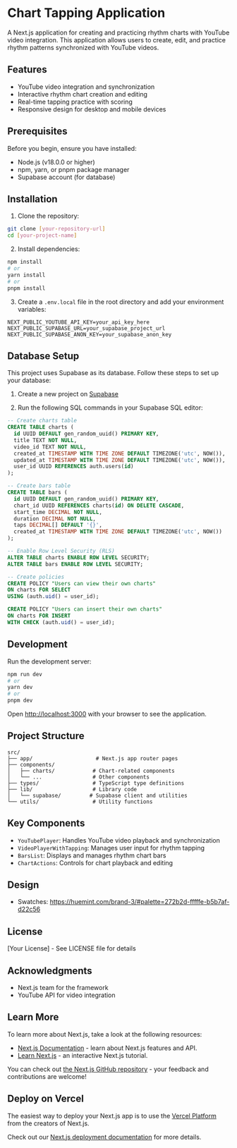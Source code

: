 # Chart Tapping Application

A Next.js application for creating and practicing rhythm charts with YouTube video integration. This application allows users to create, edit, and practice rhythm patterns synchronized with YouTube videos.

## Features

- YouTube video integration and synchronization
- Interactive rhythm chart creation and editing
- Real-time tapping practice with scoring
- Responsive design for desktop and mobile devices

## Prerequisites

Before you begin, ensure you have installed:

- Node.js (v18.0.0 or higher)
- npm, yarn, or pnpm package manager
- Supabase account (for database)

## Installation

1. Clone the repository:

```bash
git clone [your-repository-url]
cd [your-project-name]
```

2. Install dependencies:

```bash
npm install
# or
yarn install
# or
pnpm install
```

3. Create a `.env.local` file in the root directory and add your environment variables:

```env
NEXT_PUBLIC_YOUTUBE_API_KEY=your_api_key_here
NEXT_PUBLIC_SUPABASE_URL=your_supabase_project_url
NEXT_PUBLIC_SUPABASE_ANON_KEY=your_supabase_anon_key
```

## Database Setup

This project uses Supabase as its database. Follow these steps to set up your database:

1. Create a new project on [Supabase](https://supabase.com)

2. Run the following SQL commands in your Supabase SQL editor:

```sql
-- Create charts table
CREATE TABLE charts (
  id UUID DEFAULT gen_random_uuid() PRIMARY KEY,
  title TEXT NOT NULL,
  video_id TEXT NOT NULL,
  created_at TIMESTAMP WITH TIME ZONE DEFAULT TIMEZONE('utc', NOW()),
  updated_at TIMESTAMP WITH TIME ZONE DEFAULT TIMEZONE('utc', NOW()),
  user_id UUID REFERENCES auth.users(id)
);

-- Create bars table
CREATE TABLE bars (
  id UUID DEFAULT gen_random_uuid() PRIMARY KEY,
  chart_id UUID REFERENCES charts(id) ON DELETE CASCADE,
  start_time DECIMAL NOT NULL,
  duration DECIMAL NOT NULL,
  taps DECIMAL[] DEFAULT '{}',
  created_at TIMESTAMP WITH TIME ZONE DEFAULT TIMEZONE('utc', NOW())
);

-- Enable Row Level Security (RLS)
ALTER TABLE charts ENABLE ROW LEVEL SECURITY;
ALTER TABLE bars ENABLE ROW LEVEL SECURITY;

-- Create policies
CREATE POLICY "Users can view their own charts"
ON charts FOR SELECT
USING (auth.uid() = user_id);

CREATE POLICY "Users can insert their own charts"
ON charts FOR INSERT
WITH CHECK (auth.uid() = user_id);
```

## Development

Run the development server:

```bash
npm run dev
# or
yarn dev
# or
pnpm dev
```

Open [http://localhost:3000](http://localhost:3000) with your browser to see the application.

## Project Structure

```
src/
├── app/                    # Next.js app router pages
├── components/
│   ├── charts/            # Chart-related components
│   └── ...                # Other components
├── types/                 # TypeScript type definitions
├── lib/                   # Library code
│   └── supabase/         # Supabase client and utilities
└── utils/                 # Utility functions
```

## Key Components

- `YouTubePlayer`: Handles YouTube video playback and synchronization
- `VideoPlayerWithTapping`: Manages user input for rhythm tapping
- `BarsList`: Displays and manages rhythm chart bars
- `ChartActions`: Controls for chart playback and editing

## Design
- Swatches: https://huemint.com/brand-3/#palette=272b2d-fffffe-b5b7af-d22c56

## License

[Your License] - See LICENSE file for details

## Acknowledgments

- Next.js team for the framework
- YouTube API for video integration

## Learn More

To learn more about Next.js, take a look at the following resources:

- [Next.js Documentation](https://nextjs.org/docs) - learn about Next.js features and API.
- [Learn Next.js](https://nextjs.org/learn) - an interactive Next.js tutorial.

You can check out [the Next.js GitHub repository](https://github.com/vercel/next.js) - your feedback and contributions are welcome!

## Deploy on Vercel

The easiest way to deploy your Next.js app is to use the [Vercel Platform](https://vercel.com/new?utm_medium=default-template&filter=next.js&utm_source=create-next-app&utm_campaign=create-next-app-readme) from the creators of Next.js.

Check out our [Next.js deployment documentation](https://nextjs.org/docs/app/building-your-application/deploying) for more details.
